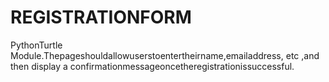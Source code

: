 # REGISTRATIONFORM
PythonTurtle Module.Thepageshouldallowuserstoentertheirname,emailaddress,
 etc ,and then display a confirmationmessageoncetheregistrationissuccessful.
